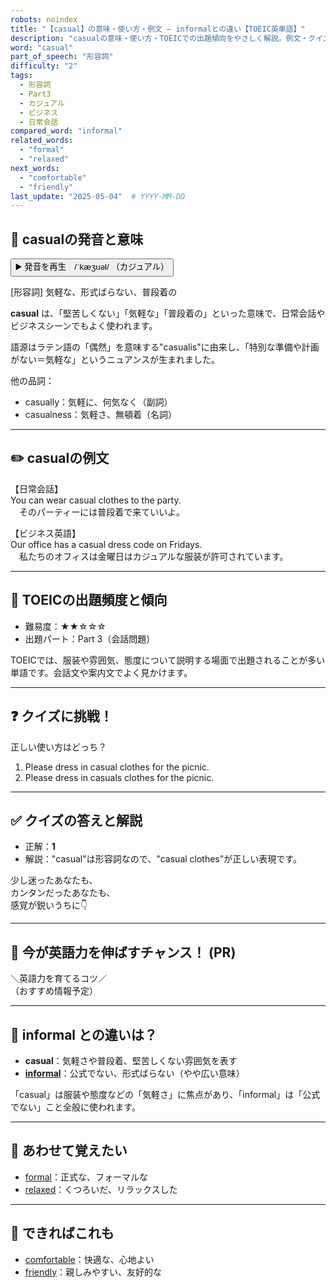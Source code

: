 ```yaml
---
robots: noindex
title: "【casual】の意味・使い方・例文 ― informalとの違い【TOEIC英単語】"
description: "casualの意味・使い方・TOEICでの出題傾向をやさしく解説。例文・クイズ付きでinformalとの違いもわかりやすく学べます。"
word: "casual"
part_of_speech: "形容詞"
difficulty: "2"
tags:
  - 形容詞
  - Part3
  - カジュアル
  - ビジネス
  - 日常会話
compared_word: "informal"
related_words:
  - "formal"
  - "relaxed"
next_words:
  - "comfortable"
  - "friendly"
last_update: "2025-05-04"  # YYYY-MM-DD
---
```


## 🔰 casualの発音と意味

<button class="play-audio" onclick="playTTS('casual')">
  <span class="play-audio-main">
    ▶️ 発音を再生　/ˈkæʒuəl/
  </span>
  <span class="play-audio-sub">
    （カジュアル）
  </span>
</button>

[形容詞] 気軽な、形式ばらない、普段着の

**casual** は、「堅苦しくない」「気軽な」「普段着の」といった意味で、日常会話やビジネスシーンでもよく使われます。

語源はラテン語の「偶然」を意味する"casualis"に由来し、「特別な準備や計画がない＝気軽な」というニュアンスが生まれました。

他の品詞：  
- casually：気軽に、何気なく（副詞）
- casualness：気軽さ、無頓着（名詞）

---

## ✏️ casualの例文

【日常会話】  
You can wear casual clothes to the party.  
　そのパーティーには普段着で来ていいよ。

【ビジネス英語】  
Our office has a casual dress code on Fridays.  
　私たちのオフィスは金曜日はカジュアルな服装が許可されています。

---

## 🎯 TOEICの出題頻度と傾向

- 難易度：★★☆☆☆
- 出題パート：Part 3（会話問題）

TOEICでは、服装や雰囲気、態度について説明する場面で出題されることが多い単語です。会話文や案内文でよく見かけます。

---

## ❓ クイズに挑戦！

正しい使い方はどっち？

1. Please dress in casual clothes for the picnic.  
2. Please dress in casuals clothes for the picnic.

---

## ✅ クイズの答えと解説

- 正解：**1**
- 解説："casual"は形容詞なので、"casual clothes"が正しい表現です。

少し迷ったあなたも、  
カンタンだったあなたも、  
感覚が鋭いうちに👇️

---

## 🚀 今が英語力を伸ばすチャンス！ (PR)

<div class="info-center">
＼英語力を育てるコツ／<br>  
（おすすめ情報予定）
</div>

---

## 🤔  informal との違いは？

- **casual**：気軽さや普段着、堅苦しくない雰囲気を表す
- **[informal](/word/informal)**：公式でない、形式ばらない（やや広い意味）

「casual」は服装や態度などの「気軽さ」に焦点があり、「informal」は「公式でない」こと全般に使われます。

---

## 🧩 あわせて覚えたい

- [formal](/word/formal)：正式な、フォーマルな
- [relaxed](/word/relaxed)：くつろいだ、リラックスした

---

## 📖 できればこれも

- [comfortable](/word/comfortable)：快適な、心地よい
- [friendly](/word/friendly)：親しみやすい、友好的な

<!-- cvid: aid06_bid04 -->
